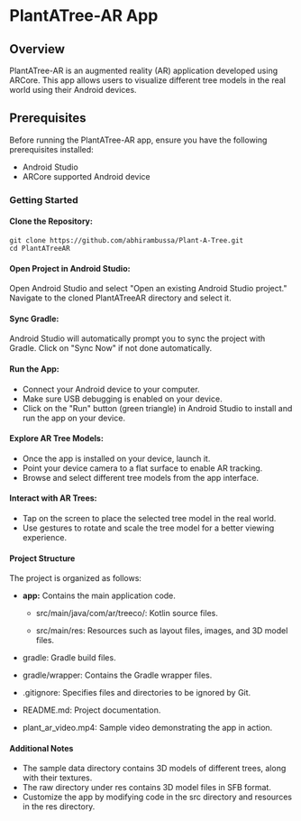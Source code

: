 # PlantATree-AR App

## Overview

PlantATree-AR is an augmented reality (AR) application developed using ARCore. This app allows users to visualize different tree models in the real world using their Android devices.

## Prerequisites

Before running the PlantATree-AR app, ensure you have the following prerequisites installed:

* Android Studio
* ARCore supported Android device

### Getting Started

#### Clone the Repository:

```
git clone https://github.com/abhirambussa/Plant-A-Tree.git
cd PlantATreeAR
```

#### Open Project in Android Studio:

Open Android Studio and select "Open an existing Android Studio project." Navigate to the cloned PlantATreeAR directory and select it.

#### Sync Gradle:

Android Studio will automatically prompt you to sync the project with Gradle. Click on "Sync Now" if not done automatically.

#### Run the App:

* Connect your Android device to your computer.
* Make sure USB debugging is enabled on your device.
* Click on the "Run" button (green triangle) in Android Studio to install and run the app on your device.

#### Explore AR Tree Models:

* Once the app is installed on your device, launch it.
* Point your device camera to a flat surface to enable AR tracking.
* Browse and select different tree models from the app interface.

#### Interact with AR Trees:

* Tap on the screen to place the selected tree model in the real world.
* Use gestures to rotate and scale the tree model for a better viewing experience.

#### Project Structure
The project is organized as follows:

* **app:** Contains the main application code.
    * src/main/java/com/ar/treeco/: Kotlin source files.

    * src/main/res: Resources such as layout files, images, and 3D model files.

* gradle: Gradle build files.
* gradle/wrapper: Contains the Gradle wrapper files.

* .gitignore: Specifies files and directories to be ignored by Git.

* README.md: Project documentation.
* plant_ar_video.mp4: Sample video demonstrating the app in action.

#### Additional Notes

* The sample data directory contains 3D models of different trees, along with their textures.
* The raw directory under res contains 3D model files in SFB format.
* Customize the app by modifying code in the src directory and resources in the res directory.
